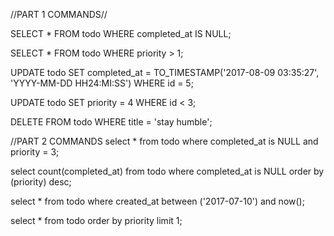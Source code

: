 //PART 1 COMMANDS//

SELECT * FROM todo WHERE completed_at IS NULL;

SELECT * FROM todo WHERE priority > 1;

UPDATE todo
SET completed_at = TO_TIMESTAMP('2017-08-09 03:35:27', 'YYYY-MM-DD HH24:MI:SS') WHERE id = 5;

UPDATE todo
SET priority = 4 WHERE id < 3;

DELETE FROM todo WHERE title = 'stay humble';





//PART 2 COMMANDS
select * from todo
where completed_at is NULL and priority = 3;

select count(completed_at) from todo
where completed_at is NULL order by (priority) desc;

select * from todo
where created_at between ('2017-07-10') and now();

select * from todo
order by priority limit 1;
